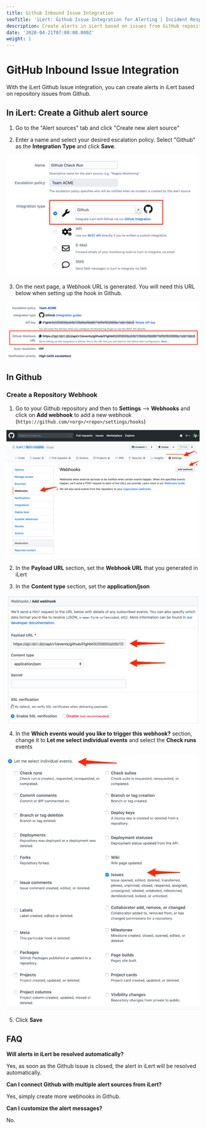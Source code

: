 ```yaml
---
title: Github Inbound Issue Integration
seoTitle: 'iLert: Github Issue Integration for Alerting | Incident Response | Uptime'
description: Create alerts in iLert based on issues from GitHub repositories.
date: '2020-04-21T07:00:00.000Z'
weight: 1
---
```


# GitHub Inbound Issue Integration

With the iLert Github Issue integration, you can create alerts in iLert based on repository issues from Github.

## In iLert: Create a Github alert source <a id="create-alert-source"></a>

1. Go to the "Alert sources" tab and click "Create new alert source"

2. Enter a name and select your desired escalation policy. Select "Github" as the **Integration Type** and click **Save**.

![](../../.gitbook/assets/ghii1.png)

3. On the next page, a Webhook URL is generated. You will need this URL below when setting up the hook in Github.

![](../../.gitbook/assets/ghii2.png)

## In Github <a id="in-github"></a>

### Create a Repository Webhook

1. Go to your Github repository and then to **Settings** --&gt; **Webhooks** and click on **Add webhook** to add a new webhook \(`https://github.com/<org>/<repo>/settings/hooks`\)

![](../../.gitbook/assets/ghii3.png)

2. In the **Payload URL** section, set the **Webhook URL** that you generated in iLert

3. In the **Content type** section, set the **application/json**

![](../../.gitbook/assets/ghii4.png)

4. In the **Which events would you like to trigger this webhook?** section, change it to **Let me select individual events** and select the **Check runs** events

![](../../.gitbook/assets/ghii5.png)

5. Click **Save**

## FAQ <a id="faq"></a>

**Will alerts in iLert be resolved automatically?**

Yes, as soon as the Github issue is closed, the alert in iLert will be resolved automatically.

**Can I connect Github with multiple alert sources from iLert?**

Yes, simply create more webhooks in Github.

**Can I customize the alert messages?**

No.

